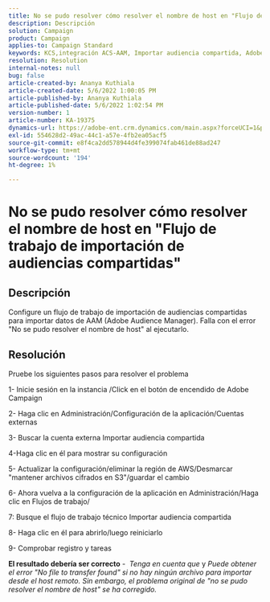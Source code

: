 ```yaml
---
title: No se pudo resolver cómo resolver el nombre de host en "Flujo de trabajo de importación de audiencias compartidas"
description: Descripción
solution: Campaign
product: Campaign
applies-to: Campaign Standard
keywords: KCS,integración ACS-AAM, Importar audiencia compartida, Adobe Campaign Standard,
resolution: Resolution
internal-notes: null
bug: false
article-created-by: Ananya Kuthiala
article-created-date: 5/6/2022 1:00:05 PM
article-published-by: Ananya Kuthiala
article-published-date: 5/6/2022 1:02:54 PM
version-number: 1
article-number: KA-19375
dynamics-url: https://adobe-ent.crm.dynamics.com/main.aspx?forceUCI=1&pagetype=entityrecord&etn=knowledgearticle&id=008d7170-3ccd-ec11-a7b5-0022480b639b
exl-id: 554628d2-49ac-44c1-a57e-4fb2ea05acf5
source-git-commit: e8f4ca2dd578944d4fe399074fab461de88ad247
workflow-type: tm+mt
source-wordcount: '194'
ht-degree: 1%

---
```


# No se pudo resolver cómo resolver el nombre de host en &quot;Flujo de trabajo de importación de audiencias compartidas&quot;

## Descripción

Configure un flujo de trabajo de importación de audiencias compartidas para importar datos de AAM (Adobe Audience Manager). Falla con el error &quot;No se pudo resolver el nombre de host&quot; al ejecutarlo. 

## Resolución


Pruebe los siguientes pasos para resolver el problema

1- Inicie sesión en la instancia /Click en el botón de encendido de Adobe Campaign

2- Haga clic en Administración/Configuración de la aplicación/Cuentas externas

3- Buscar la cuenta externa Importar audiencia compartida

4-Haga clic en él para mostrar su configuración

5- Actualizar la configuración/eliminar la región de AWS/Desmarcar &quot;mantener archivos cifrados en S3&quot;/guardar el cambio

6- Ahora vuelva a la configuración de la aplicación en Administración/Haga clic en Flujos de trabajo/

7: Busque el flujo de trabajo técnico Importar audiencia compartida

8- Haga clic en él para abrirlo/luego reiniciarlo

9- Comprobar registro y tareas

<b>El resultado debería ser correcto</b> -  *Tenga en cuenta que* y *Puede obtener el error &quot;No file to transfer found&quot; si no hay ningún archivo para importar desde el host remoto. Sin embargo, el problema original de &quot;no se pudo resolver el nombre de host&quot; se ha corregido.*
